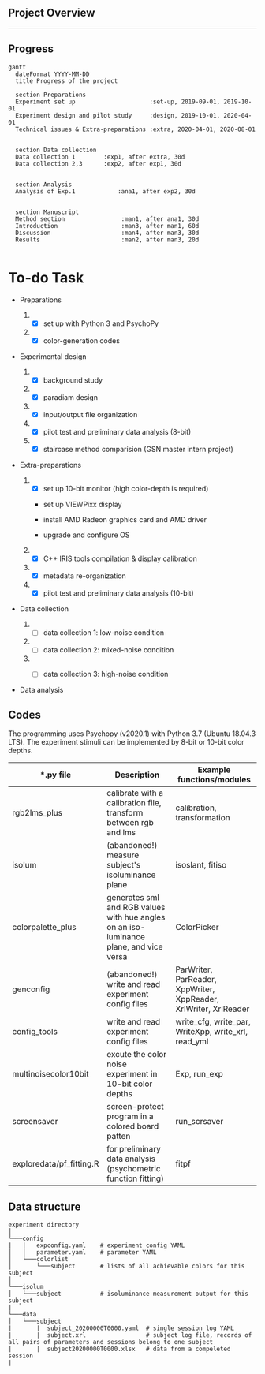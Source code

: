 
## Project Overview


---


## Progress


```mermaid
gantt
  dateFormat YYYY-MM-DD
  title Progress of the project
  
  section Preparations
  Experiment set up                     :set-up, 2019-09-01, 2019-10-01
  Experiment design and pilot study     :design, 2019-10-01, 2020-04-01
  Technical issues & Extra-preparations :extra, 2020-04-01, 2020-08-01
  

  section Data collection
  Data collection 1        :exp1, after extra, 30d
  Data collection 2,3      :exp2, after exp1, 30d
  

  section Analysis
  Analysis of Exp.1            :ana1, after exp2, 30d


  section Manuscript
  Method section                :man1, after ana1, 30d
  Introduction                  :man3, after man1, 60d
  Discussion                    :man4, after man3, 30d
  Results                       :man2, after man3, 20d
  
```

# To-do Task

* Preparations

    1. * [x]    set up with Python 3 and PsychoPy

    2. * [x]    color-generation codes 

* Experimental design

    1. * [x]    background study

    2. * [x]    paradiam design
    
    3. * [x]    input/output file organization
    
    4. * [x]    pilot test and preliminary data analysis (8-bit)
    
    5. * [x]    staircase method comparision (GSN master intern project)

* Extra-preparations

    1. * [x]    set up 10-bit monitor (high color-depth is required)
    
        - set up VIEWPixx display
        
        - install AMD Radeon graphics card and AMD driver
        
        - upgrade and configure OS
        
    2. * [x]    C++ IRIS tools compilation & display calibration
    
    3. * [x]    metadata re-organization
    
    4. * [x]    pilot test and preliminary data analysis (10-bit)
    
* Data collection

    1. * [ ]    data collection 1: low-noise condition
    
    2. * [ ]    data collection 2: mixed-noise condition
    
    3. * [ ]    data collection 3: high-noise condition


* Data analysis


## Codes
The programming uses Psychopy (v2020.1) with Python 3.7 (Ubuntu 18.04.3 LTS).
The experiment stimuli can be implemented by 8-bit or 10-bit color depths.  

| *.py file | Description | Example functions/modules |
| --- | --- | --- |
| rgb2lms_plus | calibrate with a calibration file, transform between rgb and lms | calibration, transformation |
| isolum | (abandoned!) measure subject's isoluminance plane | isoslant, fitiso |
| colorpalette_plus | generates sml and RGB values with hue angles on an iso-luminance plane, and vice versa | ColorPicker|
| genconfig | (abandoned!) write and read experiment config files | ParWriter, ParReader, XppWriter, XppReader, XrlWriter, XrlReader |
| config_tools | write and read experiment config files | write_cfg, write_par, WriteXpp, write_xrl, read_yml |
| multinoisecolor10bit | excute the color noise experiment in 10-bit color depths| Exp, run_exp |
| screensaver | screen-protect program in a colored board patten | run_scrsaver |
| exploredata/pf_fitting.R | for preliminary data analysis (psychometric function fitting) | fitpf |

## Data structure
```
experiment directory  
│
└───config
|   |   expconfig.yaml    # experiment config YAML
│   │   parameter.yaml    # parameter YAML
│   └───colorlist         
│       └───subject       # lists of all achievable colors for this subject
│ 
└───isolum  
│   └───subject           # isoluminance measurement output for this subject
|
└───data
│   └───subject
|       |  subject_20200000T0000.yaml  # single session log YAML
|       |  subject.xrl                 # subject log file, records of all pairs of parameters and sessions belong to one subject 
|       |  subject20200000T0000.xlsx   # data from a compeleted session
|
```

